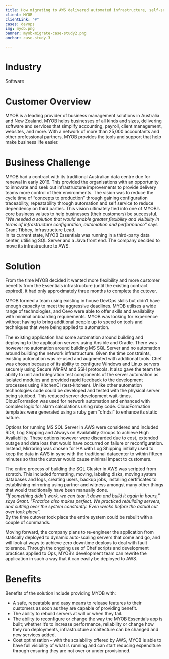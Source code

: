 ```yaml
---
title: How migrating to AWS delivered automated infrastructure, self-servicing capabilities & reduced costs
client: MYOB
clientLink: "#"
cases: devops
img: myob.png
banner: myob-migrate-case-study2.png
anchor: case-study-3

---
```

# Industry

Software

# Customer Overview

MYOB is a leading provider of business management solutions in Australia and New Zealand. MYOB helps businesses of all kinds and sizes, delivering software and services that simplify accounting, payroll, client management, websites, and more. With a network of more than 25,000 accountants and other professional partners, MYOB provides the tools and support that help make business life easier.

# Business Challenge

MYOB had a contract with its traditional Australian data centre due for renewal in early 2016. This provided the organisations with an opportunity to innovate and seek out infrastructure improvements to provide delivery teams more control of their environments. The vision was to reduce the cycle time of “concepts to production” through gaining configuration traceability, repeatability through automation and self service to reduce dependency on third parties. This vision ultimately tied into one of MYOB’s core business values to help businesses (their customers) be successful. 
<br><i>“We needed a solution that would enable greater flexibility and visibility in terms of infrastructure configuration, automation and performance” </i> says Grant Tibbey, Infrastructure Lead.</br>
In its current state, MYOB Essentials was running in a third-party data center, utilising SQL Server and a Java front end. The company decided to move its infrastructure to AWS.

# Solution

From the time MYOB decided it wanted more flexibility and more customer benefits from the Essentials infrastructure (until the existing contract expired), it had only approximately three months to complete the cutover.

MYOB formed a team using existing in house DevOps skills but didn’t have enough capacity to meet the aggressive deadlines. MYOB utilises a wide range of technologies, and Cevo were able to offer skills and availability with minimal onboarding requirements. MYOB was looking for experience without having to bring additional people up to speed on tools and techniques that were being applied to automation.

The existing application had some automation around building and deploying to the application servers using Ansible and Gradle. There was however no automation around building MS SQL Server and no automation around building the network infrastructure. Given the time constraints, existing automation was re-used and augmented with additional tools. Chef was chosen because of its ability to configure Windows and Linux servers securely using Secure WinRM and SSH protocols. It also gave the team the ability to unit and integration test components of the server automation as isolated modules and provided rapid feedback to the development processes using KitchenCI (test-kitchen). Unlike other automation technologies code could be developed and tested with the physical server being stubbed. This reduced server development wait-times. CloudFormation was used for network automation and enhanced with complex logic for alarm calculations using ruby code. CloudFormation templates were generated using a ruby gem “cfndsl” to enhance its static nature.

Options for running MS SQL Server in AWS were considered and included RDS, Log Shipping and Always on Availability Groups to achieve High Availability. These options however were discarded due to cost, extended outage and data loss that would have occurred on failure or reconfiguration. Instead, Mirroring was chosen for HA with Log Shipping initially used to keep the data in AWS in sync with the traditional datacenter to within fifteen minutes so that the cutover would cause minimal impact to customers.

The entire process of building the SQL Cluster in AWS was scripted from scratch. This included formatting, moving, labeling disks, moving system databases and logs, creating users, backup jobs, installing certificates to establishing mirroring using partner and witness amongst many other things that would traditionally have been manually done. 
<br><i>“If something didn’t work, we can tear it down and build it again in hours,” says Grant. “Practice also makes perfect. We practiced rebuilding servers, and cutting over the system constantly. Even weeks before the actual cut over took place”.</i> </br>
By the time cutover took place the entire system could be rebuilt with a couple of commands.

Moving forward, the company plans to re-engineer the application from statically deployed to dynamic auto-scaling servers that come and go, and will look at ways to achieve zero downtime deploys to deal with fault tolerance. Through the ongoing use of Chef scripts and development practices applied to Ops, MYOB’s development team can rewrite the application in such a way that it can easily be deployed to AWS.



# Benefits

Benefits of the solution include providing MYOB with:

- A safe, repeatable and easy means to release features to their customers as soon as they are capable of providing benefit.
- The ability to rebuild servers at will or when they fail.
- The ability to reconfigure or change the way the MYOB Essentials app is built; whether it’s to increase performance, reliability or change how they run deployments, infrastructure architecture can be changed and new services added.
- Cost optimisation – with the scalability offered by AWS, MYOB is able to have full visibility of what is running and can start reducing expenditure through ensuring they are not over or under provisioned.
